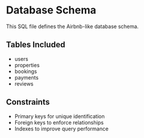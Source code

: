 # Database Schema

This SQL file defines the Airbnb-like database schema.

## Tables Included
- users
- properties
- bookings
- payments
- reviews

## Constraints
- Primary keys for unique identification
- Foreign keys to enforce relationships
- Indexes to improve query performance
